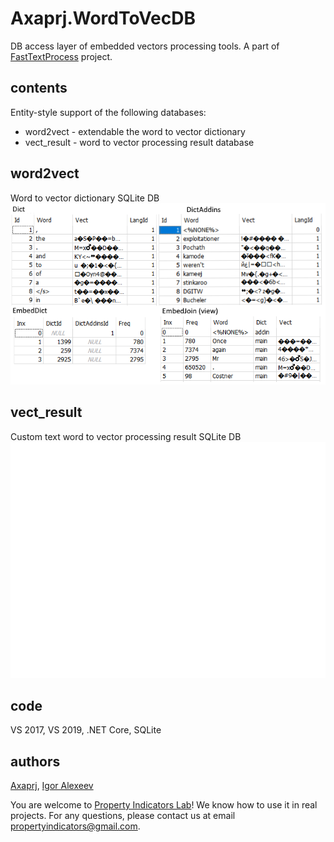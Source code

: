 # Axaprj.WordToVecDB
DB access layer of embedded vectors processing tools. 
A part of [FastTextProcess](https://github.com/Axaprj/FastTextProcess) project.
 
## contents
Entity-style support of the following databases:
 - word2vect - extendable the word to vector dictionary
 - vect_result - word to vector processing result database

## word2vect 
Word to vector dictionary SQLite DB
![word2vect DB structure](./images/word2vect.png)

## vect_result
Custom text word to vector processing result SQLite DB
![vect_result DB structure](./images/vect_result.png)

## code
VS 2017, VS 2019, .NET Core, SQLite

## authors
[Axaprj](https://github.com/Axaprj), [Igor Alexeev](mailto:axaprj2000@yahoo.com) 

You are welcome to [Property Indicators Lab](https://propertyindicators.github.io/)! 
We know how to use it in real projects.
For any questions, please contact us at email propertyindicators@gmail.com.
